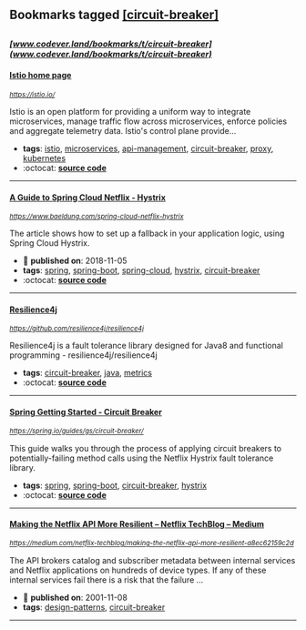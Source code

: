 ## Bookmarks tagged [[circuit-breaker]](https://www.codever.land/search?q=[circuit-breaker])

_<sup><sup>[www.codever.land/bookmarks/t/circuit-breaker](www.codever.land/bookmarks/t/circuit-breaker)</sup></sup>_
---
#### [Istio home page](https://istio.io/)
_<sup>https://istio.io/</sup>_

Istio is an open platform for providing a uniform way to integrate microservices, manage traffic flow across microservices, enforce policies and aggregate telemetry data. Istio's control plane provide...
* **tags**: [istio](../tagged/istio.md), [microservices](../tagged/microservices.md), [api-management](../tagged/api-management.md), [circuit-breaker](../tagged/circuit-breaker.md), [proxy](../tagged/proxy.md), [kubernetes](../tagged/kubernetes.md)
* :octocat: **[source code](https://github.com/istio/istio)**
---
#### [A Guide to Spring Cloud Netflix - Hystrix](https://www.baeldung.com/spring-cloud-netflix-hystrix)
_<sup>https://www.baeldung.com/spring-cloud-netflix-hystrix</sup>_

The article shows how to set up a fallback in your application logic, using Spring Cloud Hystrix.
* :calendar: **published on**: 2018-11-05
* **tags**: [spring](../tagged/spring.md), [spring-boot](../tagged/spring-boot.md), [spring-cloud](../tagged/spring-cloud.md), [hystrix](../tagged/hystrix.md), [circuit-breaker](../tagged/circuit-breaker.md)
* :octocat: **[source code](https://github.com/eugenp/tutorials/tree/master/spring-cloud/spring-cloud-hystrix)**
---
#### [Resilience4j](https://github.com/resilience4j/resilience4j)
_<sup>https://github.com/resilience4j/resilience4j</sup>_

Resilience4j is a fault tolerance library designed for Java8 and functional programming - resilience4j/resilience4j
* **tags**: [circuit-breaker](../tagged/circuit-breaker.md), [java](../tagged/java.md), [metrics](../tagged/metrics.md)
* :octocat: **[source code](https://github.com/resilience4j/resilience4j)**
---
#### [Spring Getting Started - Circuit Breaker](https://spring.io/guides/gs/circuit-breaker/)
_<sup>https://spring.io/guides/gs/circuit-breaker/</sup>_

This guide walks you through the process of applying circuit breakers to potentially-failing method calls using the Netflix Hystrix fault tolerance library.
* **tags**: [spring](../tagged/spring.md), [spring-boot](../tagged/spring-boot.md), [circuit-breaker](../tagged/circuit-breaker.md), [hystrix](../tagged/hystrix.md)
* :octocat: **[source code](https://github.com/spring-guides/gs-circuit-breaker)**
---
#### [Making the Netflix API More Resilient – Netflix TechBlog – Medium](https://medium.com/netflix-techblog/making-the-netflix-api-more-resilient-a8ec62159c2d)
_<sup>https://medium.com/netflix-techblog/making-the-netflix-api-more-resilient-a8ec62159c2d</sup>_

The API brokers catalog and subscriber metadata between internal services and Netflix applications on hundreds of device types. If any of these internal services fail there is a risk that the failure ...
* :calendar: **published on**: 2001-11-08
* **tags**: [design-patterns](../tagged/design-patterns.md), [circuit-breaker](../tagged/circuit-breaker.md)
---
